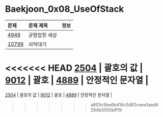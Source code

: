 # Baekjoon_0x08_UseOfStack

문제 | 문제 제목 | 정보
:----|:----|:----|
[4949](https://www.acmicpc.net/problem/4949)  | 균형잡힌 세상 |
[10799](https://www.acmicpc.net/problem/10799)  | 쇠막대기 |
<<<<<<< HEAD
[2504](https://www.acmicpc.net/problem/2504)  | 괄호의 값 |
[9012](https://www.acmicpc.net/problem/9012)  | 괄호 |
[4889](https://www.acmicpc.net/problem/4889)  | 안정적인 문자열 |
=======
[2504](https://www.acmicpc.net/problem/5430)  | 괄호의 값 |
[9012](https://www.acmicpc.net/problem/5430)  | 괄호 |
[4889](https://www.acmicpc.net/problem/5430)  | 안정적인 문자열 |
>>>>>>> a605c5be6b416c5d83ceee1aed6294b5055bff19
